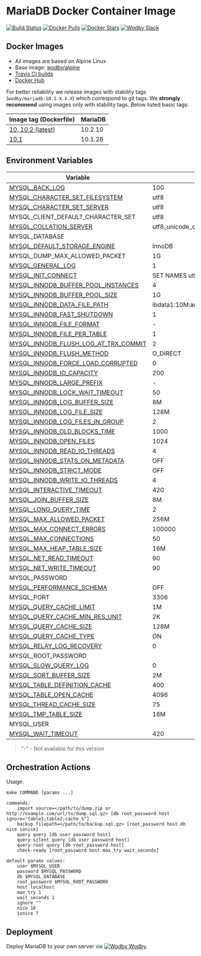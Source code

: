 # MariaDB Docker Container Image

[![Build Status](https://travis-ci.org/wodby/mariadb.svg?branch=master)](https://travis-ci.org/wodby/mariadb)
[![Docker Pulls](https://img.shields.io/docker/pulls/wodby/mariadb.svg)](https://hub.docker.com/r/wodby/mariadb)
[![Docker Stars](https://img.shields.io/docker/stars/wodby/mariadb.svg)](https://hub.docker.com/r/wodby/mariadb)
[![Wodby Slack](http://slack.wodby.com/badge.svg)](http://slack.wodby.com)

## Docker Images

* All images are based on Alpine Linux
* Base image: [wodby/alpine](https://github.com/wodby/alpine)
* [Travis CI builds](https://travis-ci.org/wodby/mariadb) 
* [Docker Hub](https://hub.docker.com/r/wodby/mariadb)

For better reliability we release images with stability tags (`wodby/mariadb:10.1-X.X.X`) which correspond to git tags. We **strongly recommend** using images only with stability tags. Below listed basic tags:

| Image tag (Dockerfile)                                                       | MariaDB  |
| ---------------------------------------------------------------------------- | -------- |
| [10, 10.2 (latest)](https://github.com/wodby/mariadb/tree/master/Dockerfile) | 10.2.10  |
| [10.1](https://github.com/wodby/mariadb/tree/master/Dockerfile)              | 10.1.28  |

## Environment Variables

[MYSQL_BACK_LOG]: https://mariadb.com/kb/en/library/server-system-variables/#back_log
[MYSQL_CHARACTER_SET_FILESYSTEM]: https://mariadb.com/kb/en/library/server-system-variables/#character_set_filesystem 
[MYSQL_CHARACTER_SET_SERVER]: https://mariadb.com/kb/en/library/server-system-variables/#character_set_server 
[MYSQL_COLLATION_SERVER]: https://mariadb.com/kb/en/library/server-system-variables/#collation_server
[MYSQL_DEFAULT_STORAGE_ENGINE]: https://mariadb.com/kb/en/library/server-system-variables/#default_storage_engine
[MYSQL_GENERAL_LOG]: https://mariadb.com/kb/en/library/server-system-variables/#general_log
[MYSQL_INIT_CONNECT]: https://mariadb.com/kb/en/library/server-system-variables/#init_connect
[MYSQL_INNODB_BUFFER_POOL_INSTANCES]: https://mariadb.com/kb/en/library/xtradbinnodb-server-system-variables/#innodb_buffer_pool_instances
[MYSQL_INNODB_BUFFER_POOL_SIZE]: https://mariadb.com/kb/en/library/xtradbinnodb-server-system-variables/#innodb_buffer_pool_size
[MYSQL_INNODB_DATA_FILE_PATH]: https://mariadb.com/kb/en/library/xtradbinnodb-server-system-variables/#innodb_data_file_path
[MYSQL_INNODB_FAST_SHUTDOWN]: https://mariadb.com/kb/en/library/xtradbinnodb-server-system-variables/#innodb_fast_shutdown
[MYSQL_INNODB_FILE_FORMAT]: https://mariadb.com/kb/en/library/xtradbinnodb-server-system-variables/#innodb_file_format
[MYSQL_INNODB_FILE_PER_TABLE]: https://mariadb.com/kb/en/library/xtradbinnodb-server-system-variables/#innodb_file_per_table
[MYSQL_INNODB_FLUSH_LOG_AT_TRX_COMMIT]: https://mariadb.com/kb/en/library/xtradbinnodb-server-system-variables/#innodb_flush_log_at_trx_commit
[MYSQL_INNODB_FLUSH_METHOD]: https://mariadb.com/kb/en/library/xtradbinnodb-server-system-variables/#innodb_flush_method
[MYSQL_INNODB_FORCE_LOAD_CORRUPTED]: https://mariadb.com/kb/en/library/xtradbinnodb-server-system-variables/#innodb_force_load_corrupted
[MYSQL_INNODB_IO_CAPACITY]: https://mariadb.com/kb/en/library/xtradbinnodb-server-system-variables/#innodb_io_capacity
[MYSQL_INNODB_LARGE_PREFIX]: https://mariadb.com/kb/en/library/xtradbinnodb-server-system-variables/#innodb_large_prefix
[MYSQL_INNODB_LOCK_WAIT_TIMEOUT]: https://mariadb.com/kb/en/library/xtradbinnodb-server-system-variables/#innodb_lock_wait_timeout
[MYSQL_INNODB_LOG_BUFFER_SIZE]: https://mariadb.com/kb/en/library/xtradbinnodb-server-system-variables/#innodb_log_buffer_size
[MYSQL_INNODB_LOG_FILE_SIZE]: https://mariadb.com/kb/en/library/xtradbinnodb-server-system-variables/#innodb_log_file_size
[MYSQL_INNODB_LOG_FILES_IN_GROUP]: https://mariadb.com/kb/en/library/xtradbinnodb-server-system-variables/#innodb_log_files_in_group
[MYSQL_INNODB_OLD_BLOCKS_TIME]: https://mariadb.com/kb/en/library/xtradbinnodb-server-system-variables/#innodb_old_blocks_time
[MYSQL_INNODB_OPEN_FILES]: https://mariadb.com/kb/en/library/xtradbinnodb-server-system-variables/#innodb_open_files
[MYSQL_INNODB_READ_IO_THREADS]: https://mariadb.com/kb/en/library/xtradbinnodb-server-system-variables/#innodb_read_io_threads
[MYSQL_INNODB_STATS_ON_METADATA]: https://mariadb.com/kb/en/library/xtradbinnodb-server-system-variables/#innodb_stats_on_metadata
[MYSQL_INNODB_STRICT_MODE]: https://mariadb.com/kb/en/library/xtradbinnodb-server-system-variables/#innodb_strict_mode
[MYSQL_INNODB_WRITE_IO_THREADS]: https://mariadb.com/kb/en/library/xtradbinnodb-server-system-variables/#innodb_write_io_threads
[MYSQL_INTERACTIVE_TIMEOUT]: https://mariadb.com/kb/en/library/server-system-variables/#interactive_timeout
[MYSQL_JOIN_BUFFER_SIZE]: https://mariadb.com/kb/en/library/server-system-variables/#join_buffer_size
[MYSQL_LONG_QUERY_TIME]: https://mariadb.com/kb/en/library/server-system-variables/#long_query_time
[MYSQL_MAX_ALLOWED_PACKET]: https://mariadb.com/kb/en/library/server-system-variables/#max_allowed_packet
[MYSQL_MAX_CONNECT_ERRORS]: https://mariadb.com/kb/en/library/server-system-variables/#max_connect_errors
[MYSQL_MAX_CONNECTIONS]: https://mariadb.com/kb/en/library/server-system-variables/#max_connections
[MYSQL_MAX_HEAP_TABLE_SIZE]: https://mariadb.com/kb/en/library/server-system-variables/#max_heap_table_size
[MYSQL_NET_READ_TIMEOUT]: https://mariadb.com/kb/en/library/server-system-variables/#net_read_timeout
[MYSQL_NET_WRITE_TIMEOUT]: https://mariadb.com/kb/en/library/server-system-variables/#net_write_timeout
[MYSQL_PERFORMANCE_SCHEMA]: https://mariadb.com/kb/en/library/performance-schema-system-variables/#performance_schema
[MYSQL_QUERY_CACHE_LIMIT]: https://mariadb.com/kb/en/library/server-system-variables/#query_cache_limit
[MYSQL_QUERY_CACHE_MIN_RES_UNIT]: https://mariadb.com/kb/en/library/server-system-variables/#query_cache_min_res_unit
[MYSQL_QUERY_CACHE_SIZE]: https://mariadb.com/kb/en/library/server-system-variables/#query_cache_size
[MYSQL_QUERY_CACHE_TYPE]: https://mariadb.com/kb/en/library/server-system-variables/#query_cache_type
[MYSQL_RELAY_LOG_RECOVERY]: https://mariadb.com/kb/en/library/replication-and-binary-log-server-system-variables/#relay_log_recovery
[MYSQL_SLOW_QUERY_LOG]: https://mariadb.com/kb/en/library/server-system-variables/#slow_query_log
[MYSQL_SORT_BUFFER_SIZE]: https://mariadb.com/kb/en/library/server-system-variables/#sort_buffer_size
[MYSQL_TABLE_DEFINITION_CACHE]: https://mariadb.com/kb/en/library/server-system-variables/#table_definition_cache
[MYSQL_TABLE_OPEN_CACHE]: https://mariadb.com/kb/en/library/server-system-variables/#table_open_cache
[MYSQL_THREAD_CACHE_SIZE]: https://mariadb.com/kb/en/library/server-system-variables/#thread_cache_size
[MYSQL_TMP_TABLE_SIZE]: https://mariadb.com/kb/en/library/server-system-variables/#tmp_table_size
[MYSQL_WAIT_TIMEOUT]: https://mariadb.com/kb/en/library/server-system-variables/#wait_timeout

| Variable                               | 10.2                           | 10.1                           |
| -------------------------------------- | ------------------------------ | ------------------------------ |
| [MYSQL_BACK_LOG]                       | 100                            | 100                            |
| [MYSQL_CHARACTER_SET_FILESYSTEM]       | utf8                           | utf8                           |
| [MYSQL_CHARACTER_SET_SERVER]           | utf8                           | utf8                           |
| MYSQL_CLIENT_DEFAULT_CHARACTER_SET     | utf8                           | utf8                           |
| [MYSQL_COLLATION_SERVER]               | utf8_unicode_ci                | utf8_unicode_ci                |
| MYSQL_DATABASE                         |                                |                                |
| [MYSQL_DEFAULT_STORAGE_ENGINE]         | InnoDB                         | InnoDB                         |
| MYSQL_DUMP_MAX_ALLOWED_PACKET          | 1G                             | 1G                             |
| [MYSQL_GENERAL_LOG]                    | 1                              | 1                              |
| [MYSQL_INIT_CONNECT]                   | SET NAMES utf8                 | SET NAMES utf8                 |
| [MYSQL_INNODB_BUFFER_POOL_INSTANCES]   | 4                              | 4                              |
| [MYSQL_INNODB_BUFFER_POOL_SIZE]        | 1G                             | 1G                             |
| [MYSQL_INNODB_DATA_FILE_PATH]          | ibdata1:10M:autoextend:max:10G | ibdata1:10M:autoextend:max:10G |
| [MYSQL_INNODB_FAST_SHUTDOWN]           | 1                              | 1                              |
| [MYSQL_INNODB_FILE_FORMAT]             | -                              | barracuda                      |
| [MYSQL_INNODB_FILE_PER_TABLE]          | 1                              | 1                              |
| [MYSQL_INNODB_FLUSH_LOG_AT_TRX_COMMIT] | 2                              | 2                              |
| [MYSQL_INNODB_FLUSH_METHOD]            | O_DIRECT                       | O_DIRECT                       |
| [MYSQL_INNODB_FORCE_LOAD_CORRUPTED]    | 0                              | 0                              |
| [MYSQL_INNODB_IO_CAPACITY]             | 200                            | 200                            |
| [MYSQL_INNODB_LARGE_PREFIX]            | -                              | true                           |
| [MYSQL_INNODB_LOCK_WAIT_TIMEOUT]       | 50                             | 50                             |
| [MYSQL_INNODB_LOG_BUFFER_SIZE]         | 8M                             | 8M                             |
| [MYSQL_INNODB_LOG_FILE_SIZE]           | 128M                           | 128M                           |
| [MYSQL_INNODB_LOG_FILES_IN_GROUP]      | 2                              | 2                              |
| [MYSQL_INNODB_OLD_BLOCKS_TIME]         | 1000                           | 1000                           |
| [MYSQL_INNODB_OPEN_FILES]              | 1024                           | 1024                           |
| [MYSQL_INNODB_READ_IO_THREADS]         | 4                              | 4                              |
| [MYSQL_INNODB_STATS_ON_METADATA]       | OFF                            | OFF                            |
| [MYSQL_INNODB_STRICT_MODE]             | OFF                            | OFF                            |
| [MYSQL_INNODB_WRITE_IO_THREADS]        | 4                              | 4                              |
| [MYSQL_INTERACTIVE_TIMEOUT]            | 420                            | 420                            |
| [MYSQL_JOIN_BUFFER_SIZE]               | 8M                             | 8M                             |
| [MYSQL_LONG_QUERY_TIME]                | 2                              | 2                              |
| [MYSQL_MAX_ALLOWED_PACKET]             | 256M                           | 256M                           |
| [MYSQL_MAX_CONNECT_ERRORS]             | 100000                         | 100000                         |
| [MYSQL_MAX_CONNECTIONS]                | 50                             | 50                             |
| [MYSQL_MAX_HEAP_TABLE_SIZE]            | 16M                            | 16M                            |
| [MYSQL_NET_READ_TIMEOUT]               | 90                             | 90                             |
| [MYSQL_NET_WRITE_TIMEOUT]              | 90                             | 90                             |
| MYSQL_PASSWORD                         |                                |                                |
| [MYSQL_PERFORMANCE_SCHEMA]             | OFF                            | OFF                            |
| MYSQL_PORT                             | 3306                           | 3306                           |
| [MYSQL_QUERY_CACHE_LIMIT]              | 1M                             | 1M                             |
| [MYSQL_QUERY_CACHE_MIN_RES_UNIT]       | 2K                             | 2K                             |
| [MYSQL_QUERY_CACHE_SIZE]               | 128M                           | 128M                           |
| [MYSQL_QUERY_CACHE_TYPE]               | ON                             | ON                             |
| [MYSQL_RELAY_LOG_RECOVERY]             | 0                              | 0                              |
| MYSQL_ROOT_PASSWORD                    |                                |                                |
| [MYSQL_SLOW_QUERY_LOG]                 | 0                              | 0                              |
| [MYSQL_SORT_BUFFER_SIZE]               | 2M                             | 2M                             |
| [MYSQL_TABLE_DEFINITION_CACHE]         | 400                            | 400                            |
| [MYSQL_TABLE_OPEN_CACHE]               | 4096                           | 4096                           |
| [MYSQL_THREAD_CACHE_SIZE]              | 75                             | 75                             |
| [MYSQL_TMP_TABLE_SIZE]                 | 16M                            | 16M                            |
| MYSQL_USER                             |                                |                                |
| [MYSQL_WAIT_TIMEOUT]                   | 420                            | 420                            |

> "-" - Not available for this version

## Orchestration Actions

Usage:
```
make COMMAND [params ...]
 
commands:
    import source=</path/to/dump.zip or http://example.com/url/to/dump.sql.gz> [db root_password host ignore="table1;table2;cache_%"] 
    backup filepath=</path/to/backup.sql.gz> [root_password host db nice ionice] 
    query query [db user password host] 
    query-silent query [db user password host] 
    query-root query [db root_password host]
    check-ready [root_password host max_try wait_seconds]  
    
default params values:
    user $MYSQL_USER
    password $MYSQL_PASSWORD
    db $MYSQL_DATABASE
    root_password $MYSQL_ROOT_PASSWORD
    host localhost
    max_try 1
    wait_seconds 1
    ignore ""
    nice 10
    ionice 7
```

## Deployment

Deploy MariaDB to your own server via [![Wodby](https://www.google.com/s2/favicons?domain=wodby.com) Wodby](https://cloud.wodby.com/stackhub/3aa42a7c-db8b-40e9-aa3c-06218724fae6/overview).
